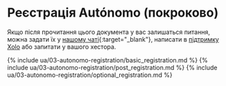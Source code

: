 # Реєстрація Autónomo (покроково)

Якщо після прочитання цього документа у вас залишаться питання, можна задати
їх у [нашому чаті](https://bit.ly/it-autonomos-es){:target="_blank"}, написати в [підтримку Xolo](#контакти-підтримки)
або запитати у вашого хестора.

{% include ua/03-autonomo-registration/basic_registration.md %}
{% include ua/03-autonomo-registration/post_registration.md %}
{% include ua/03-autonomo-registration/optional_registration.md %}
